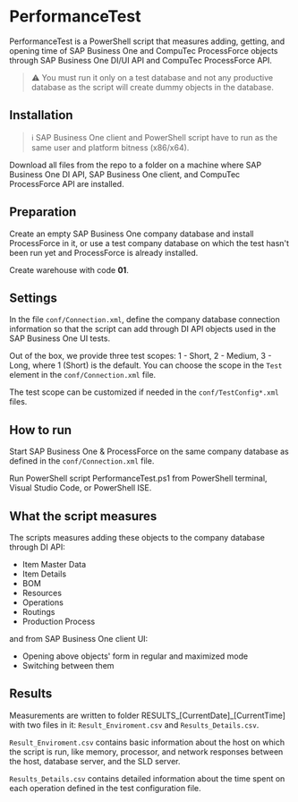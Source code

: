 # PerformanceTest
PerformanceTest is a PowerShell script that measures adding, getting, and opening time of SAP Business One and CompuTec ProcessForce objects through SAP Business One DI/UI API and CompuTec ProcessForce API.

> :warning: You must run it only on a test database and not any productive database as the script will create dummy objects in the database.

## Installation

> :information_source: SAP Business One client and PowerShell script have to run as the same user and platform bitness (x86/x64).

Download all files from the repo to a folder on a machine where SAP Business One DI API, SAP Business One client, and CompuTec ProcessForce API are installed.

## Preparation
Create an empty SAP Business One company database and install ProcessForce in it, or use a test company database on which the test hasn't been run yet and ProcessForce is already installed.

Create warehouse with code **01**.

## Settings
In the file `conf/Connection.xml`, define the company database connection information so that the script can add through DI API objects used in the SAP Business One UI tests.

Out of the box, we provide three test scopes: 1 - Short, 2 - Medium, 3 - Long, where 1 (Short) is the default. You can choose the scope in the `Test` element in the `conf/Connection.xml` file.

The test scope can be customized if needed in the `conf/TestConfig*.xml` files.

## How to run
Start SAP Business One & ProcessForce on the same company database as defined in the `conf/Connection.xml` file.

Run PowerShell script PerformanceTest.ps1 from PowerShell terminal, Visual Studio Code, or PowerShell ISE.

## What the script measures

The scripts measures adding these objects to the company database through DI API:
* Item Master Data
* Item Details
* BOM
* Resources
* Operations
* Routings
* Production Process

and from SAP Business One client UI:
* Opening above objects' form in regular and maximized mode
* Switching between them

## Results
Measurements are written to folder RESULTS_[CurrentDate]_[CurrentTime] with two files in it: `Result_Enviroment.csv` and `Results_Details.csv`.

`Result_Enviroment.csv` contains basic information about the host on which the script is run, like memory, processor, and network responses between the host, database server, and the SLD server.

`Results_Details.csv` contains detailed information about the time spent on each operation defined in the test configuration file.
